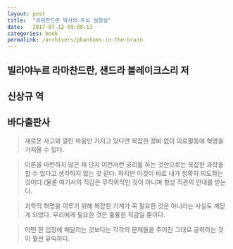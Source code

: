 ```yaml
---
layout: post
title:  "라마찬드란 박사의 두뇌 실험실"
date:   2017-07-12 09:00:13
categories: book
permalink: /archivers/phantoms-in-the-brain
---
```


## 빌라야누르 라마찬드란, 샌드라 블레이크스리 저 ##
## 신상규 역 ##
## 바다출판사 ##

> 새로운 사고와 열린 마음만 가지고 있다면 복잡한 장비 없이 의료활동에 혁명을 가져올 수 있다.


> 이론을 마련하지 않은 채 단지 이런저런 궁리를 하는 것만으로는 복잡한 과학을 할 수 있다고 생각하지 않는 것 같다. 하지만 이것이 바로 내가 정확히 의도하는 것이다.(물론 여기서의 직감은 무작위적인 것이 아니며 항상 직관의 안내를 받는다.


> 과학적 혁명을 이루기 위해 복잡한 기계가 꼭 필요한 것은 아니라는 사실도 깨닫게 되었다. 우리에게 필요한 것은 훌륭한 직감일 뿐이다.


> 어떤 한 입장에 매달리는 것보다는 각각의 문제들을 주어진 그대로 공략하는 것이 훨씬 유익하다.
